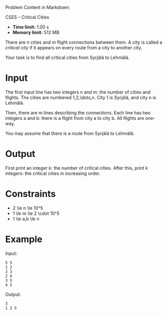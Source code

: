 Problem Content in Markdown:


CSES \- Critical Cities




* **Time limit:** 1\.00 s
* **Memory limit:** 512 MB




There are n cities and m flight connections between them. A city is called a *critical city* if it appears on every route from a city to another city.


Your task is to find all critical cities from Syrjälä to Lehmälä.


Input
=====


The first input line has two integers n and m: the number of cities and flights. The cities are numbered 1,2,\\dots,n. City 1 is Syrjälä, and city n is Lehmälä.


Then, there are m lines describing the connections. Each line has two integers a and b: there is a flight from city a to city b. All flights are one\-way.


You may assume that there is a route from Syrjälä to Lehmälä.


Output
======


First print an integer k: the number of critical cities. After this, print k integers: the critical cities in increasing order.


Constraints
===========


* 2 \\le n \\le 10^5
* 1 \\le m \\le 2 \\cdot 10^5
* 1 \\le a,b \\le n


Example
=======


Input:



```
5 5
1 2
2 3
2 4
3 5
4 5

```

Output:



```
3
1 2 5

```
 
